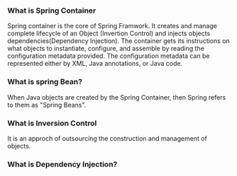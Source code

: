 ### What is Spring Container

Spring container is the core of Spring Framwork. It creates and manage complete lifecycle of an Object (Invertion Control) and injects objects dependencies(Dependency Injection). The container gets its instructions on what objects to instantiate, configure, and assemble by reading the configuration metadata provided. The configuration metadata can be represented either by XML, Java annotations, or Java code. 

### What is spring Bean?

When Java objects are created by the Spring Container, then Spring refers to them as "Spring Beans".

### What is Inversion Control

It is an approch of outsourcing the construction and management of objects. 

### What is Dependency Injection?

